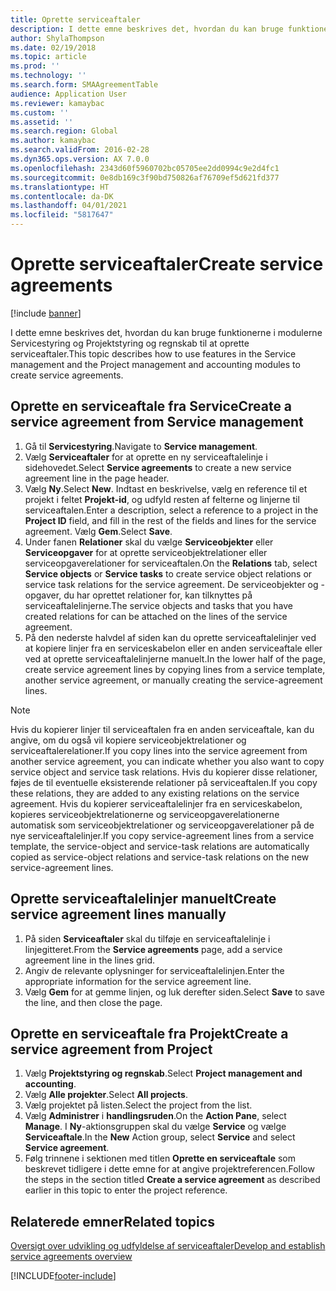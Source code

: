 ```yaml
---
title: Oprette serviceaftaler
description: I dette emne beskrives det, hvordan du kan bruge funktionerne i modulerne Servicestyring og Projektstyring og regnskab til at oprette serviceaftaler.
author: ShylaThompson
ms.date: 02/19/2018
ms.topic: article
ms.prod: ''
ms.technology: ''
ms.search.form: SMAAgreementTable
audience: Application User
ms.reviewer: kamaybac
ms.custom: ''
ms.assetid: ''
ms.search.region: Global
ms.author: kamaybac
ms.search.validFrom: 2016-02-28
ms.dyn365.ops.version: AX 7.0.0
ms.openlocfilehash: 2343d60f5960702bc05705ee2dd0994c9e2d4fc1
ms.sourcegitcommit: 0e8db169c3f90bd750826af76709ef5d621fd377
ms.translationtype: HT
ms.contentlocale: da-DK
ms.lasthandoff: 04/01/2021
ms.locfileid: "5817647"
---
```

# <a name="create-service-agreements"></a><span data-ttu-id="858e0-103">Oprette serviceaftaler</span><span class="sxs-lookup"><span data-stu-id="858e0-103">Create service agreements</span></span>

[!include [banner](../includes/banner.md)]

<span data-ttu-id="858e0-104">I dette emne beskrives det, hvordan du kan bruge funktionerne i modulerne Servicestyring og Projektstyring og regnskab til at oprette serviceaftaler.</span><span class="sxs-lookup"><span data-stu-id="858e0-104">This topic describes how to use features in the Service management and the Project management and accounting modules to create service agreements.</span></span>

## <a name="create-a-service-agreement-from-service-management"></a><span data-ttu-id="858e0-105">Oprette en serviceaftale fra Service</span><span class="sxs-lookup"><span data-stu-id="858e0-105">Create a service agreement from Service management</span></span>

1. <span data-ttu-id="858e0-106">Gå til **Servicestyring**.</span><span class="sxs-lookup"><span data-stu-id="858e0-106">Navigate to **Service management**.</span></span>
2. <span data-ttu-id="858e0-107">Vælg **Serviceaftaler** for at oprette en ny serviceaftalelinje i sidehovedet.</span><span class="sxs-lookup"><span data-stu-id="858e0-107">Select **Service agreements** to create a new service agreement line in the page header.</span></span> 
3. <span data-ttu-id="858e0-108">Vælg **Ny**.</span><span class="sxs-lookup"><span data-stu-id="858e0-108">Select **New**.</span></span> <span data-ttu-id="858e0-109">Indtast en beskrivelse, vælg en reference til et projekt i feltet **Projekt-id**, og udfyld resten af felterne og linjerne til serviceaftalen.</span><span class="sxs-lookup"><span data-stu-id="858e0-109">Enter a description, select a reference to a project in the **Project ID** field, and fill in the rest of the fields and lines for the service agreement.</span></span> <span data-ttu-id="858e0-110">Vælg **Gem**.</span><span class="sxs-lookup"><span data-stu-id="858e0-110">Select **Save**.</span></span>
4. <span data-ttu-id="858e0-111">Under fanen **Relationer** skal du vælge **Serviceobjekter** eller **Serviceopgaver** for at oprette serviceobjektrelationer eller serviceopgaverelationer for serviceaftalen.</span><span class="sxs-lookup"><span data-stu-id="858e0-111">On the **Relations** tab, select **Service objects** or **Service tasks** to create service object relations or service task relations for the service agreement.</span></span> <span data-ttu-id="858e0-112">De serviceobjekter og -opgaver, du har oprettet relationer for, kan tilknyttes på serviceaftalelinjerne.</span><span class="sxs-lookup"><span data-stu-id="858e0-112">The service objects and tasks that you have created relations for can be attached on the lines of the service agreement.</span></span>
5. <span data-ttu-id="858e0-113">På den nederste halvdel af siden kan du oprette serviceaftalelinjer ved at kopiere linjer fra en serviceskabelon eller en anden serviceaftale eller ved at oprette serviceaftalelinjerne manuelt.</span><span class="sxs-lookup"><span data-stu-id="858e0-113">In the lower half of the page, create service agreement lines by copying lines from a service template, another service agreement, or manually creating the service-agreement lines.</span></span>

> [!NOTE]
> <span data-ttu-id="858e0-114">Hvis du kopierer linjer til serviceaftalen fra en anden serviceaftale, kan du angive, om du også vil kopiere serviceobjektrelationer og serviceaftalerelationer.</span><span class="sxs-lookup"><span data-stu-id="858e0-114">If you copy lines into the service agreement from another service agreement, you can indicate whether you also want to copy service object and service task relations.</span></span> <span data-ttu-id="858e0-115">Hvis du kopierer disse relationer, føjes de til eventuelle eksisterende relationer på serviceaftalen.</span><span class="sxs-lookup"><span data-stu-id="858e0-115">If you copy these relations, they are added to any existing relations on the service agreement.</span></span> <span data-ttu-id="858e0-116">Hvis du kopierer serviceaftalelinjer fra en serviceskabelon, kopieres serviceobjektrelationerne og serviceopgaverelationerne automatisk som serviceobjektrelationer og serviceopgaverelationer på de nye serviceaftalelinjer.</span><span class="sxs-lookup"><span data-stu-id="858e0-116">If you copy service-agreement lines from a service template, the service-object and service-task relations are automatically copied as service-object relations and service-task relations on the new service-agreement lines.</span></span>

## <a name="create-service-agreement-lines-manually"></a><span data-ttu-id="858e0-117">Oprette serviceaftalelinjer manuelt</span><span class="sxs-lookup"><span data-stu-id="858e0-117">Create service agreement lines manually</span></span>

1. <span data-ttu-id="858e0-118">På siden **Serviceaftaler** skal du tilføje en serviceaftalelinje i linjegitteret.</span><span class="sxs-lookup"><span data-stu-id="858e0-118">From the **Service agreements** page, add a service agreement line in the lines grid.</span></span> 
2. <span data-ttu-id="858e0-119">Angiv de relevante oplysninger for serviceaftalelinjen.</span><span class="sxs-lookup"><span data-stu-id="858e0-119">Enter the appropriate information for the service agreement line.</span></span> 
3. <span data-ttu-id="858e0-120">Vælg **Gem** for at gemme linjen, og luk derefter siden.</span><span class="sxs-lookup"><span data-stu-id="858e0-120">Select **Save** to save the line, and then close the page.</span></span>

## <a name="create-a-service-agreement-from-project"></a><span data-ttu-id="858e0-121">Oprette en serviceaftale fra Projekt</span><span class="sxs-lookup"><span data-stu-id="858e0-121">Create a service agreement from Project</span></span>

1. <span data-ttu-id="858e0-122">Vælg **Projektstyring og regnskab**.</span><span class="sxs-lookup"><span data-stu-id="858e0-122">Select **Project management and accounting**.</span></span>
2. <span data-ttu-id="858e0-123">Vælg **Alle projekter**.</span><span class="sxs-lookup"><span data-stu-id="858e0-123">Select **All projects**.</span></span>
3. <span data-ttu-id="858e0-124">Vælg projektet på listen.</span><span class="sxs-lookup"><span data-stu-id="858e0-124">Select the project from the list.</span></span>
4. <span data-ttu-id="858e0-125">Vælg **Administrer** i **handlingsruden**.</span><span class="sxs-lookup"><span data-stu-id="858e0-125">On the **Action Pane**, select **Manage**.</span></span> <span data-ttu-id="858e0-126">I **Ny**-aktionsgruppen skal du vælge **Service** og vælge **Serviceaftale**.</span><span class="sxs-lookup"><span data-stu-id="858e0-126">In the **New** Action group, select **Service** and select **Service agreement**.</span></span>
5. <span data-ttu-id="858e0-127">Følg trinnene i sektionen med titlen **Oprette en serviceaftale** som beskrevet tidligere i dette emne for at angive projektreferencen.</span><span class="sxs-lookup"><span data-stu-id="858e0-127">Follow the steps in the section titled **Create a service agreement** as described earlier in this topic to enter the project reference.</span></span>


## <a name="related-topics"></a><span data-ttu-id="858e0-128">Relaterede emner</span><span class="sxs-lookup"><span data-stu-id="858e0-128">Related topics</span></span>

[<span data-ttu-id="858e0-129">Oversigt over udvikling og udfyldelse af serviceaftaler</span><span class="sxs-lookup"><span data-stu-id="858e0-129">Develop and establish service agreements overview</span></span>](service-agreements.md)




[!INCLUDE[footer-include](../../includes/footer-banner.md)]